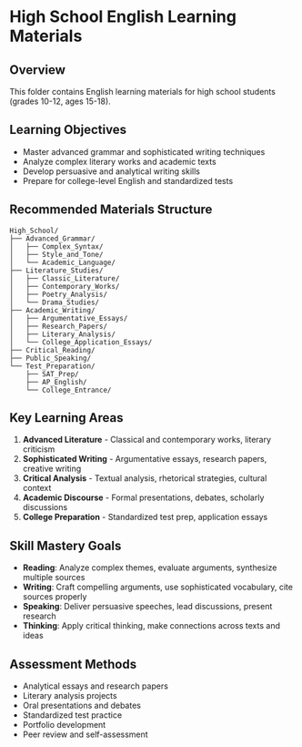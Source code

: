 # High School English Learning Materials

## Overview
This folder contains English learning materials for high school students (grades 10-12, ages 15-18).

## Learning Objectives
- Master advanced grammar and sophisticated writing techniques
- Analyze complex literary works and academic texts
- Develop persuasive and analytical writing skills
- Prepare for college-level English and standardized tests

## Recommended Materials Structure
```
High_School/
├── Advanced_Grammar/
│   ├── Complex_Syntax/
│   ├── Style_and_Tone/
│   └── Academic_Language/
├── Literature_Studies/
│   ├── Classic_Literature/
│   ├── Contemporary_Works/
│   ├── Poetry_Analysis/
│   └── Drama_Studies/
├── Academic_Writing/
│   ├── Argumentative_Essays/
│   ├── Research_Papers/
│   ├── Literary_Analysis/
│   └── College_Application_Essays/
├── Critical_Reading/
├── Public_Speaking/
└── Test_Preparation/
    ├── SAT_Prep/
    ├── AP_English/
    └── College_Entrance/
```

## Key Learning Areas
1. **Advanced Literature** - Classical and contemporary works, literary criticism
2. **Sophisticated Writing** - Argumentative essays, research papers, creative writing
3. **Critical Analysis** - Textual analysis, rhetorical strategies, cultural context
4. **Academic Discourse** - Formal presentations, debates, scholarly discussions
5. **College Preparation** - Standardized test prep, application essays

## Skill Mastery Goals
- **Reading**: Analyze complex themes, evaluate arguments, synthesize multiple sources
- **Writing**: Craft compelling arguments, use sophisticated vocabulary, cite sources properly
- **Speaking**: Deliver persuasive speeches, lead discussions, present research
- **Thinking**: Apply critical thinking, make connections across texts and ideas

## Assessment Methods
- Analytical essays and research papers
- Literary analysis projects
- Oral presentations and debates
- Standardized test practice
- Portfolio development
- Peer review and self-assessment